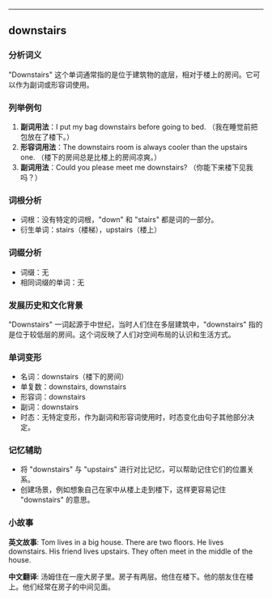 
---------------
## downstairs
### 分析词义
"Downstairs" 这个单词通常指的是位于建筑物的底层，相对于楼上的房间。它可以作为副词或形容词使用。

### 列举例句
1. **副词用法**：I put my bag downstairs before going to bed. （我在睡觉前把包放在了楼下。）
2. **形容词用法**：The downstairs room is always cooler than the upstairs one. （楼下的房间总是比楼上的房间凉爽。）
3. **副词用法**：Could you please meet me downstairs? （你能下来楼下见我吗？）

### 词根分析
- 词根：没有特定的词根，"down" 和 "stairs" 都是词的一部分。
- 衍生单词：stairs（楼梯），upstairs（楼上）

### 词缀分析
- 词缀：无
- 相同词缀的单词：无

### 发展历史和文化背景
"Downstairs" 一词起源于中世纪，当时人们住在多层建筑中，"downstairs" 指的是位于较低层的房间。这个词反映了人们对空间布局的认识和生活方式。

### 单词变形
- 名词：downstairs（楼下的房间）
- 单复数：downstairs, downstairs
- 形容词：downstairs
- 副词：downstairs
- 时态：无特定变形，作为副词和形容词使用时，时态变化由句子其他部分决定。

### 记忆辅助
- 将 "downstairs" 与 "upstairs" 进行对比记忆，可以帮助记住它们的位置关系。
- 创建场景，例如想象自己在家中从楼上走到楼下，这样更容易记住 "downstairs" 的意思。

### 小故事
**英文故事**:
Tom lives in a big house. There are two floors. He lives downstairs. His friend lives upstairs. They often meet in the middle of the house.

**中文翻译**:
汤姆住在一座大房子里。房子有两层。他住在楼下。他的朋友住在楼上。他们经常在房子的中间见面。

